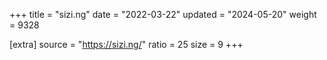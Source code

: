 +++
title = "sizi.ng"
date = "2022-03-22"
updated = "2024-05-20"
weight = 9328

[extra]
source = "https://sizi.ng/"
ratio = 25
size = 9
+++
